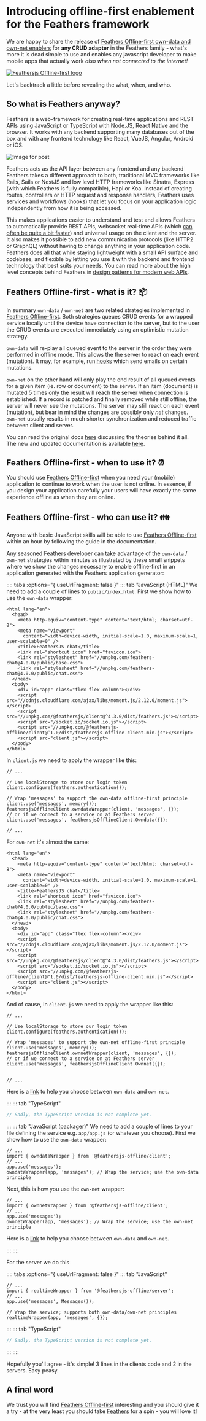 # Introducing offline-first enablement for the Feathers framework
We are happy to share the release of [Feathers Offline-first own-data and own-net enablers](https://feathersjs-offline.github.io/docs) for **any CRUD adapter** in the Feathers family - what's more it is dead simple to use and enables any javascript developer to make mobile apps that actually work _also when not connected to the internet!_

[![Feathersjs Offline-first logo](https://github.com/feathersjs-offline/simple-example/blob/master/public/img/feathers-offline-first.png?raw=true "Feathersjs Offline-first logo")](https://github.com/feathersjs-offline)

Let's backtrack a little before revealing the what, when, and who.

## So what is Feathers anyway?
Feathers is a web-framework for creating real-time applications and REST APIs using JavaScript or TypeScript with Node.JS, React Native and the browser. It works with any backend supporting many databases out of the box and with any frontend technology like React, VueJS, Angular, Android or iOS.

![Image for post](https://miro.medium.com/max/700/1*QfvF2iXdkTDMT1NWrqNRSA.png)

Feathers acts as the API layer between any frontend and any backend
Feathers takes a different approach to both, traditional MVC frameworks like Rails, Sails or NestJS and low level HTTP frameworks like Sinatra, Express (with which Feathers is fully compatible), Hapi or Koa. Instead of creating routes, controllers or HTTP request and response handlers, Feathers uses services and workflows (hooks) that let you focus on your application logic independently from how it is being accessed.

This makes applications easier to understand and test and allows Feathers to automatically provide REST APIs, websocket real-time APIs (which [can often be quite a bit faster](https://blog.feathersjs.com/http-vs-websockets-a-performance-comparison-da2533f13a77)) and universal usage on the client and the server. It also makes it possible to add new communication protocols (like HTTP2 or GraphQL) without having to change anything in your application code. Feathers does all that while staying lightweight with a small API surface and codebase, and flexible by letting you use it with the backend and frontend technology that best suits your needs. You can read more about the high level concepts behind Feathers in [design patterns for modern web APIs](https://blog.feathersjs.com/design-patterns-for-modern-web-apis-1f046635215).

## Feathers Offline-first - what is it? :package:
In summary `own-data` / `own-net` are two related strategies implemented in [Feathers Offline-first](https://feathersjs-offline.github.io/docs). Both strategies queues CRUD events for a wrapped service locally until the device have connection to the server, but to the user the CRUD events are executed immediately using an optimistic mutation strategy.

`own-data` will re-play all queued event to the server in the order they were performed in offline mode. This allows the the server to react on each event (mutation). It may, for example, run [hooks](https://feathersjs-offline.github.io/docs/guides/basics/hooks.html) which send emails on certain mutations.

`own-net` on the other hand will only play the end result of all queued events for a given item (ie. row or document) to the server. If an item (document) is mutated 5 times only the result will reach the server when connection is established. If a record is patched and finally removed while still offline, the server will never see the mutations. The server may still react on each event (mutation), but bear in mind the changes are possibly only _net_ changes. `own-net` usually results in much shorter synchronization and reduced traffic between client and server.

You can read the original docs [here](https://auk.docs.feathersjs.com/guides/offline-first/readme.html) discussing the theories behind it all. The new and updated documentation is available [here](https://feathersjs-offline.github.io/docs).

## Feathers Offline-first - when to use it? :alarm_clock:
You should use [Feathers Offline-first](https://feathersjs-offline.github.io/docs) when you need your (mobile) application to continue to work when the user is not online. In essence, if you design your application carefully your users will have exactly the same experience offline as when they are online.

## Feathers Offline-first - who can use it? :family:
Anyone with basic JavaScript skills will be able to use [Feathers Offline-first](https://feathersjs-offline.github.io/docs) within an hour by following the guide in the documentation.

Any seasoned Feathers developer can take advantage of the `own-data` / `own-net` strategies within minutes as illustrated by these small snippets where we show the changes necessary to enable offline-first in an application generated with the Feathers application generator:

:::: tabs :options="{ useUrlFragment: false }"
::: tab "JavaScript (HTML)"
We need to add a couple of lines to `public/index.html`. First we show how to use the `own-data` wrapper:
``` html{16}
<html lang="en">
  <head>
    <meta http-equiv="content-type" content="text/html; charset=utf-8">
    <meta name="viewport"
      content="width=device-width, initial-scale=1.0, maximum-scale=1, user-scalable=0" />
    <title>FeathersJS chat</title>
    <link rel="shortcut icon" href="favicon.ico">
    <link rel="stylesheet" href="//unpkg.com/feathers-chat@4.0.0/public/base.css">
    <link rel="stylesheet" href="//unpkg.com/feathers-chat@4.0.0/public/chat.css">
  </head>
  <body>
    <div id="app" class="flex flex-column"></div>
    <script src="//cdnjs.cloudflare.com/ajax/libs/moment.js/2.12.0/moment.js"></script>
    <script src="//unpkg.com/@feathersjs/client@^4.3.0/dist/feathers.js"></script>
    <script src="/socket.io/socket.io.js"></script>
    <script src="//unpkg.com/@feathersjs-offline/client@^1.0/dist/feathersjs-offline-client.min.js"></script>
    <script src="client.js"></script>
  </body>
</html>
```
In `client.js` we need to apply the wrapper like this:
``` js{7-8,10}
// ...

// Use localStorage to store our login token
client.configure(feathers.authentication());

// Wrap 'messages' to support the own-data offline-first principle
client.use('messages', memory());
feathersjsOfflineClient.owndataWrapper(client, 'messages', {});
// or if we connect to a service on at Feathers server
client.use('messages', feathersjsOfflineClient.Owndata({});

// ...
```

For `own-net` it's almost the same:
``` html{16}
<html lang="en">
  <head>
    <meta http-equiv="content-type" content="text/html; charset=utf-8">
    <meta name="viewport"
      content="width=device-width, initial-scale=1.0, maximum-scale=1, user-scalable=0" />
    <title>FeathersJS chat</title>
    <link rel="shortcut icon" href="favicon.ico">
    <link rel="stylesheet" href="//unpkg.com/feathers-chat@4.0.0/public/base.css">
    <link rel="stylesheet" href="//unpkg.com/feathers-chat@4.0.0/public/chat.css">
  </head>
  <body>
    <div id="app" class="flex flex-column"></div>
    <script src="//cdnjs.cloudflare.com/ajax/libs/moment.js/2.12.0/moment.js"></script>
    <script src="//unpkg.com/@feathersjs/client@^4.3.0/dist/feathers.js"></script>
    <script src="/socket.io/socket.io.js"></script>
    <script src="//unpkg.com/@feathersjs-offline/client@^1.0/dist/feathersjs-offline-client.min.js"></script>
    <script src="client.js"></script>
  </body>
</html>
```
And of cause, in `client.js` we need to apply the wrapper like this:
``` js{7-8,10}
// ...

// Use localStorage to store our login token
client.configure(feathers.authentication());

// Wrap 'messages' to support the own-net offline-first principle
client.use('messages', memory());
feathersjsOfflineClient.ownnetWrapper(client, 'messages', {});
// or if we connect to a service on at Feathers server
client.use('messages', feathersjsOfflineClient.Ownnet({});


// ...
```

Here is a [link](#come-on-it-can-t-be-that-simple) to help you choose between `own-data` and `own-net`.


:::
::: tab "TypeScript"
``` js
// Sadly, the TypeScript version is not complete yet.
```
:::
::: tab "JavaScript (packager)"
We need to add a couple of lines to your file defining the service e.g. `app/app.js` (or whatever you choose). First we show how to use the `own-data` wrapper:
``` js{2,5}
// ...
import { owndataWrapper } from '@feathersjs-offline/client';
// ...
app.use('messages');
owndataWrapper(app, 'messages'); // Wrap the service; use the own-data principle
```
Next, this is how you use the `own-net` wrapper:
``` js{2,5}
// ...
import { ownnetWrapper } from '@feathersjs-offline/client';
// ...
app.use('messages');
ownnetWrapper(app, 'messages'); // Wrap the service; use the own-net principle
```

Here is a [link](https://feathersjs-offline.github.io/docs/guides/basics/offline-first.html#come-on-it-can-t-be-that-simple) to help you choose between `own-data` and `own-net`.

:::
::::

For the server we do this

:::: tabs :options="{ useUrlFragment: false }"
::: tab "JavaScript"
``` js{7}
// ...
import { realtimeWrapper } from '@feathersjs-offline/server';
// ...
app.use('messages', Messages());

// Wrap the service; supports both own-data/own-net principles
realtimeWrapper(app, 'messages', {});
```
:::
::: tab "TypeScript"
``` js
// Sadly, the TypeScript version is not complete yet.
```
:::
::::

Hopefully you'll agree - it's simple! 3 lines in the clients code and 2 in the servers. Easy peasy.

## A final word
We trust you will find [Feathers Offline-first](https://feathersjs-offline.github.io/docs) interesting and you should give it a try - at the very least you should take [Feathers](https://github.com/feathersjs/feathers) for a spin - you will love it!

